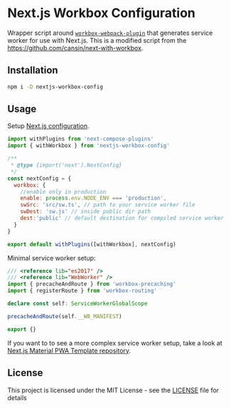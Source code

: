 # Next.js Workbox Configuration

Wrapper script around [`workbox-webpack-plugin`](https://developer.chrome.com/docs/workbox/modules/workbox-webpack-plugin/) that generates service worker for use with Next.js. This is a modified script from the https://github.com/cansin/next-with-workbox.


## Installation

```sh
npm i -D nextjs-workbox-config
```


## Usage

Setup [Next.js configuration](https://nextjs.org/docs/api-reference/next.config.js/introduction).

```js
import withPlugins from 'next-compose-plugins'
import { withWorkbox } from 'nextjs-workbox-config'

/**
 * @type {import('next').NextConfig}
 */
const nextConfig = {
  workbox: {
    //enable only in production
    enable: process.env.NODE_ENV === 'production',
    swSrc: 'src/sw.ts', // path to your service worker file
    swDest: 'sw.js' // inside public dir path
    dest:'public' // default destination for compiled service worker
  }
}

export default withPlugins([withWorkbox], nextConfig)
```

Minimal service worker setup:

```ts
/// <reference lib="es2017" />
/// <reference lib="WebWorker" />
import { precacheAndRoute } from 'workbox-precaching'
import { registerRoute } from 'workbox-routing'

declare const self: ServiceWorkerGlobalScope

precacheAndRoute(self.__WB_MANIFEST)

export {}

```

If you want to to see a more complex service worker setup, take a look at [Next.js Material PWA Template repository](https://github.com/ivandotv/nextjs-material-pwa).

## License

This project is licensed under the MIT License - see the [LICENSE](LICENSE) file for details
